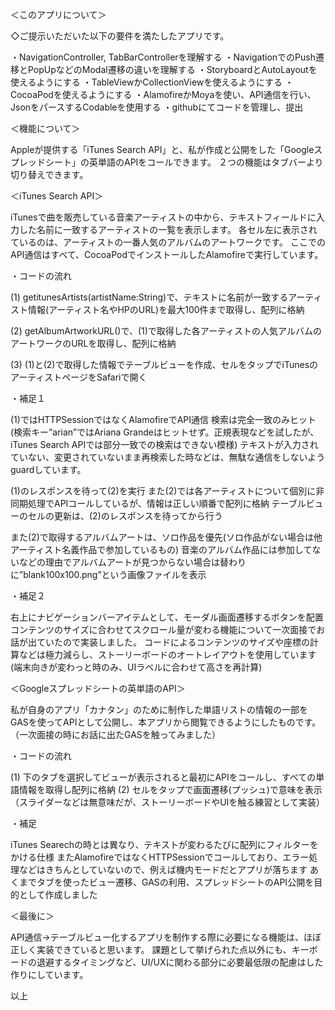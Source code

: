 ＜このアプリについて＞


◇ご提示いただいた以下の要件を満たしたアプリです。

・NavigationController, TabBarControllerを理解する
・NavigationでのPush遷移とPopUpなどのModal遷移の違いを理解する
・StoryboardとAutoLayoutを使えるようにする
・TableViewかCollectionViewを使えるようにする
・CocoaPodを使えるようにする
・AlamofireかMoyaを使い、API通信を行い、JsonをパースするCodableを使用する
・githubにてコードを管理し、提出


＜機能について＞


Appleが提供する「iTunes Search API」と、私が作成と公開をした「Googleスプレッドシート」の英単語のAPIをコールできます。
２つの機能はタブバーより切り替えできます。


＜iTunes Search API＞


iTunesで曲を販売している音楽アーティストの中から、テキストフィールドに入力した名前に一致するアーティストの一覧を表示します。
各セル左に表示されているのは、アーティストの一番人気のアルバムのアートワークです。
ここでのAPI通信はすべて、CocoaPodでインストールしたAlamofireで実行しています。

・コードの流れ

(1) getitunesArtists(artistName:String)で、テキストに名前が一致するアーティスト情報(アーティスト名やHPのURL)を最大100件まで取得し、配列に格納

(2) getAlbumArtworkURL()で、(1)で取得した各アーティストの人気アルバムのアートワークのURLを取得し、配列に格納

(3) (1)と(2)で取得した情報でテーブルビューを作成、セルをタップでiTunesのアーティストページをSafariで開く

・補足１

(1)ではHTTPSessionではなくAlamofireでAPI通信
検索は完全一致のみヒット(検索キー”arian”ではAriana Grandeはヒットせず。正規表現などを試したが、iTunes Search APIでは部分一致での検索はできない模様)
テキストが入力されていない、変更されていないまま再検索した時などは、無駄な通信をしないようguardしています。

(1)のレスポンスを待って(2)を実行
また(2)では各アーティストについて個別に非同期処理でAPIコールしているが、情報は正しい順番で配列に格納
テーブルビューのセルの更新は、(2)のレスポンスを待ってから行う

また(2)で取得するアルバムアートは、ソロ作品を優先(ソロ作品がない場合は他アーティスト名義作品で参加しているもの)
音楽のアルバム作品には参加してないなどの理由でアルバムアートが見つからない場合は替わりに”blank100x100.png”という画像ファイルを表示

・補足２

右上にナビゲーションバーアイテムとして、モーダル画面遷移するボタンを配置
コンテンツのサイズに合わせてスクロール量が変わる機能について一次面接でお話が出ていたので実装しました。
コードによるコンテンツのサイズや座標の計算などは極力減らし、ストーリーボードのオートレイアウトを使用しています
(端末向きが変わっと時のみ、UIラベルに合わせて高さを再計算)


＜Googleスプレッドシートの英単語のAPI＞


私が自身のアプリ「カナタン」のために制作した単語リストの情報の一部をGASを使ってAPIとして公開し、本アプリから閲覧できるようにしたものです。
（一次面接の時にお話に出たGASを触ってみました）

・コードの流れ

(1) 下のタブを選択してビューが表示されると最初にAPIをコールし、すべての単語情報を取得し配列に格納
(2) セルをタップで画面遷移(プッシュ)で意味を表示（スライダーなどは無意味だが、ストーリーボードやUIを触る練習として実装）

・補足

iTunes Searechの時とは異なり、テキストが変わるたびに配列にフィルターをかける仕様
またAlamofireではなくHTTPSessionでコールしており、エラー処理などはきちんとしていないので、例えば機内モードだとアプリが落ちます
あくまでタブを使ったビュー遷移、GASの利用、スプレッドシートのAPI公開を目的として作成しました


＜最後に＞


API通信→テーブルビュー化するアプリを制作する際に必要になる機能は、ほぼ正しく実装できていると思います。
課題として挙げられた点以外にも、キーボードの退避するタイミングなど、UI/UXに関わる部分に必要最低限の配慮はした作りにしています。

以上
